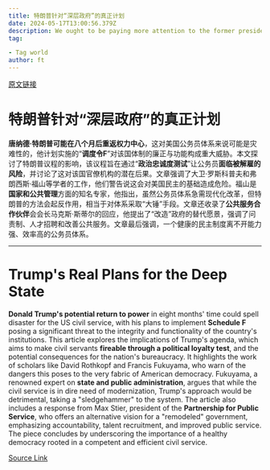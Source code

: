 ```yaml
---
title: 特朗普针对“深层政府”的真正计划
date: 2024-05-17T13:00:56.379Z
description: We ought to be paying more attention to the former president’s plan to reimpose Schedule F
tag: 

- Tag world
author: ft
---
```


[原文链接](https://ft.com/content/a738e781-5c80-4d9d-b1cd-e9a145878b53)

# 特朗普针对“深层政府”的真正计划

**唐纳德·特朗普可能在八个月后重返权力中心**，这对美国公务员体系来说可能是灾难性的，他计划实施的“**调度令F**”对该国体制的廉正与功能构成重大威胁。本文探讨了特朗普议程的影响，该议程旨在通过“**政治忠诚度测试**”让公务员**面临被解雇的风险**，并讨论了这对该国官僚机构的潜在后果。文章强调了大卫·罗斯科普夫和弗朗西斯·福山等学者的工作，他们警告说这会对美国民主的基础造成危险。福山是**国家和公共管理**方面的知名专家，他指出，虽然公务员体系急需现代化改革，但特朗普的方法会起反作用，相当于对体系采取“大锤”手段。文章还收录了**公共服务合作伙伴**会会长马克斯·斯蒂尔的回应，他提出了“改造”政府的替代愿景，强调了问责制、人才招聘和改善公共服务。文章最后强调，一个健康的民主制度离不开能力强、效率高的公务员体系。

---

# Trump's Real Plans for the Deep State 

**Donald Trump's potential return to power** in eight months' time could spell disaster for the US civil service, with his plans to implement **Schedule F** posing a significant threat to the integrity and functionality of the country's institutions. This article explores the implications of Trump's agenda, which aims to make civil servants **fireable through a political loyalty test**, and the potential consequences for the nation's bureaucracy. It highlights the work of scholars like David Rothkopf and Francis Fukuyama, who warn of the dangers this poses to the very fabric of American democracy. Fukuyama, a renowned expert on **state and public administration**, argues that while the civil service is in dire need of modernization, Trump's approach would be detrimental, taking a "sledgehammer" to the system. The article also includes a response from Max Stier, president of the **Partnership for Public Service**, who offers an alternative vision for a "remodeled" government, emphasizing accountability, talent recruitment, and improved public service. The piece concludes by underscoring the importance of a healthy democracy rooted in a competent and efficient civil service.

[Source Link](https://ft.com/content/a738e781-5c80-4d9d-b1cd-e9a145878b53)

